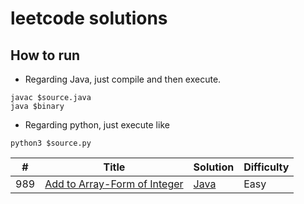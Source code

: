 # leetcode solutions

## How to run
- Regarding Java, just compile and then execute.
```
javac $source.java 
java $binary
```

- Regarding python, just execute like
```
python3 $source.py
```

| # | Title | Solution | Difficulty |
|---| ----- | -------- | ---------- |
|989|[Add to Array-Form of Integer](https://leetcode.com/problems/add-to-array-form-of-integer/)|[Java](https://github.com/cocoa-maemae/leetcode/blob/master/algorithm/java/AddToArrayFormOfInteger.java)| Easy |

